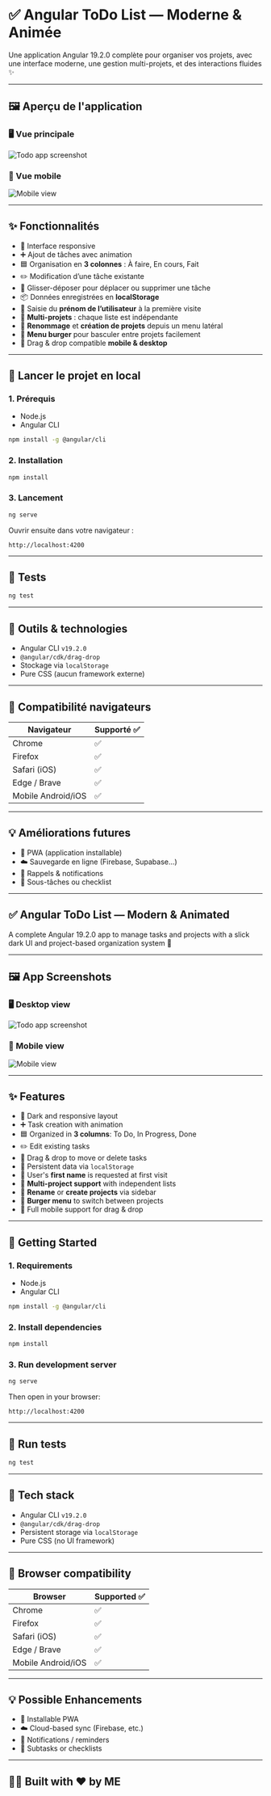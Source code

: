 # ✅ Angular ToDo List — Moderne & Animée

Une application Angular 19.2.0 complète pour organiser vos projets, avec une interface moderne, une gestion multi-projets, et des interactions fluides ✨

---

## 🖼️ Aperçu de l'application

### 🖥️ Vue principale

![Todo app screenshot](./src/assets/screenshots/main-view2.png)

### 📱 Vue mobile

![Mobile view](./src/assets/screenshots/mobile-view2.png)

---

## ✨ Fonctionnalités

- 🎨 Interface responsive
- ➕ Ajout de tâches avec animation
- 🟦 Organisation en **3 colonnes** : À faire, En cours, Fait
- ✏️ Modification d’une tâche existante
- 🧺 Glisser-déposer pour déplacer ou supprimer une tâche
- 📦 Données enregistrées en **localStorage**
- 🙋 Saisie du **prénom de l’utilisateur** à la première visite
- 📁 **Multi-projets** : chaque liste est indépendante
- 🧠 **Renommage** et **création de projets** depuis un menu latéral
- 🍔 **Menu burger** pour basculer entre projets facilement
- 🔄 Drag & drop compatible **mobile & desktop**

---

## 🚀 Lancer le projet en local

### 1. Prérequis

- Node.js
- Angular CLI

```bash
npm install -g @angular/cli
```

### 2. Installation

```bash
npm install
```

### 3. Lancement

```bash
ng serve
```

Ouvrir ensuite dans votre navigateur :

```
http://localhost:4200
```

---

## 🧪 Tests

```bash
ng test
```

---

## 🧰 Outils & technologies

- Angular CLI `v19.2.0`
- `@angular/cdk/drag-drop`
- Stockage via `localStorage`
- Pure CSS (aucun framework externe)

---

## 📱 Compatibilité navigateurs

| Navigateur     | Supporté ✅ |
|----------------|------------|
| Chrome         | ✅          |
| Firefox        | ✅          |
| Safari (iOS)   | ✅          |
| Edge / Brave   | ✅          |
| Mobile Android/iOS | ✅      |

---

## 💡 Améliorations futures

- 📲 PWA (application installable)
- ☁️ Sauvegarde en ligne (Firebase, Supabase…)
- 🔔 Rappels & notifications
- 🧾 Sous-tâches ou checklist

---

## ✅ Angular ToDo List — Modern & Animated

A complete Angular 19.2.0 app to manage tasks and projects with a slick dark UI and project-based organization system 🧠

---

## 🖼️ App Screenshots

### 🖥️ Desktop view

![Todo app screenshot](./src/assets/screenshots/main-view.png)

### 📱 Mobile view

![Mobile view](./src/assets/screenshots/mobile-view.png)

---

## ✨ Features

- 🎨 Dark and responsive layout
- ➕ Task creation with animation
- 🟦 Organized in **3 columns**: To Do, In Progress, Done
- ✏️ Edit existing tasks
- 🧺 Drag & drop to move or delete tasks
- 🧠 Persistent data via `localStorage`
- 🙋 User's **first name** is requested at first visit
- 📁 **Multi-project support** with independent lists
- 🧠 **Rename** or **create projects** via sidebar
- 🍔 **Burger menu** to switch between projects
- 📱 Full mobile support for drag & drop

---

## 🚀 Getting Started

### 1. Requirements

- Node.js
- Angular CLI

```bash
npm install -g @angular/cli
```

### 2. Install dependencies

```bash
npm install
```

### 3. Run development server

```bash
ng serve
```

Then open in your browser:

```
http://localhost:4200
```

---

## 🧪 Run tests

```bash
ng test
```

---

## 🧰 Tech stack

- Angular CLI `v19.2.0`
- `@angular/cdk/drag-drop`
- Persistent storage via `localStorage`
- Pure CSS (no UI framework)

---

## 📱 Browser compatibility

| Browser        | Supported ✅ |
|----------------|--------------|
| Chrome         | ✅            |
| Firefox        | ✅            |
| Safari (iOS)   | ✅            |
| Edge / Brave   | ✅            |
| Mobile Android/iOS | ✅       |

---

## 💡 Possible Enhancements

- 📲 Installable PWA
- ☁️ Cloud-based sync (Firebase, etc.)
- 🔔 Notifications / reminders
- 🧾 Subtasks or checklists

---

## 👨‍💻 Built with ❤️ by ME